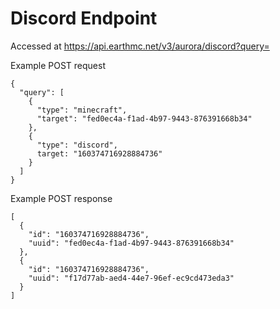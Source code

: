 # Discord Endpoint
Accessed at https://api.earthmc.net/v3/aurora/discord?query=

Example POST request
```json5
{
  "query": [
    {
      "type": "minecraft",
      "target": "fed0ec4a-f1ad-4b97-9443-876391668b34"
    },
    {
      "type": "discord",
      target: "160374716928884736"
    }
  ]
}
```

Example POST response
```json5
[
  {
    "id": "160374716928884736",
    "uuid": "fed0ec4a-f1ad-4b97-9443-876391668b34"
  },
  {
    "id": "160374716928884736",
    "uuid": "f17d77ab-aed4-44e7-96ef-ec9cd473eda3"
  }
]
```